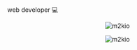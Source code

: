 web developer 💻

<!-- <p align="center"><img src="https://github-readme-stats.vercel.app/api?username=m2kio&show_icons=false&hide_border=true&count_private=true&theme=algolia&hide_title=false&include_all_commits=true" alt="m2kio" /></p> -->

<p align="center"><img src="https://github-readme-streak-stats.herokuapp.com/?user=m2kio&count_private=true&theme=github-dark&hide_border=true" alt="m2kio" /></p>


<p align="center"><img src="https://github-readme-stats.vercel.app/api/top-langs/?username=m2kio&layout=compact&theme=github_dark&hide_border=true" alt="m2kio" /></p>


<!---
m2kio/m2kio is a ✨ special ✨ repository because its `README.md` (this file) appears on your GitHub profile.
You can click the Preview link to take a look at your changes.
--->
